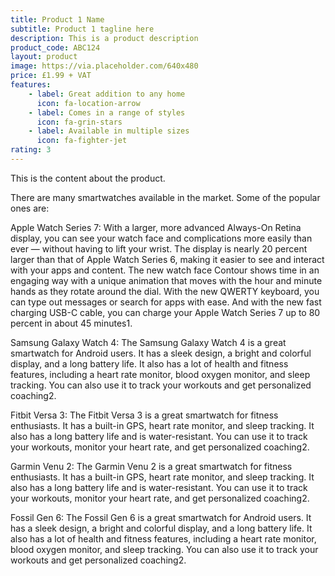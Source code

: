 ```yaml
---
title: Product 1 Name
subtitle: Product 1 tagline here
description: This is a product description
product_code: ABC124
layout: product
image: https://via.placeholder.com/640x480
price: £1.99 + VAT
features:
    - label: Great addition to any home
      icon: fa-location-arrow
    - label: Comes in a range of styles
      icon: fa-grin-stars
    - label: Available in multiple sizes
      icon: fa-fighter-jet
rating: 3
---
```


This is the content about the product.

There are many smartwatches available in the market. Some of the popular ones are:

Apple Watch Series 7: With a larger, more advanced Always-On Retina display, you can see your watch face and complications more easily than ever — without having to lift your wrist. The display is nearly 20 percent larger than that of Apple Watch Series 6, making it easier to see and interact with your apps and content. The new watch face Contour shows time in an engaging way with a unique animation that moves with the hour and minute hands as they rotate around the dial. With the new QWERTY keyboard, you can type out messages or search for apps with ease. And with the new fast charging USB-C cable, you can charge your Apple Watch Series 7 up to 80 percent in about 45 minutes1.

Samsung Galaxy Watch 4: The Samsung Galaxy Watch 4 is a great smartwatch for Android users. It has a sleek design, a bright and colorful display, and a long battery life. It also has a lot of health and fitness features, including a heart rate monitor, blood oxygen monitor, and sleep tracking. You can also use it to track your workouts and get personalized coaching2.

Fitbit Versa 3: The Fitbit Versa 3 is a great smartwatch for fitness enthusiasts. It has a built-in GPS, heart rate monitor, and sleep tracking. It also has a long battery life and is water-resistant. You can use it to track your workouts, monitor your heart rate, and get personalized coaching2.

Garmin Venu 2: The Garmin Venu 2 is a great smartwatch for fitness enthusiasts. It has a built-in GPS, heart rate monitor, and sleep tracking. It also has a long battery life and is water-resistant. You can use it to track your workouts, monitor your heart rate, and get personalized coaching2.

Fossil Gen 6: The Fossil Gen 6 is a great smartwatch for Android users. It has a sleek design, a bright and colorful display, and a long battery life. It also has a lot of health and fitness features, including a heart rate monitor, blood oxygen monitor, and sleep tracking. You can also use it to track your workouts and get personalized coaching2.
